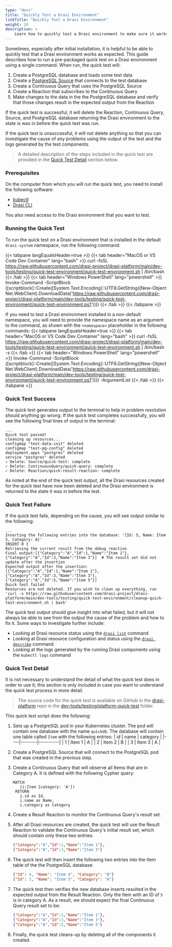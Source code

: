 ```yaml
---
type: "docs"
title: "Quickly Test a Drasi Environment"
linkTitle: "Quickly Test a Drasi Environment"
weight: 10
description: >
    Learn how to quickly test a Drasi environment to make sure it works end-to-end
---
```


Sometimes, especially after initial installation, it is helpful to be able to quickly test that a Drasi environment works as expected. This guide describes how to run a pre-packaged quick test on a Drasi environment using a single command. When run, the quick test will:
1. Create a PostgreSQL database and loads some test data
1. Create a [PostgreSQL Source](/how-to-guides/configure-sources/configure-postgresql-source/) that connects to the test database
1. Create a Continuous Query that uses the PostgreSQL Source
1. Create a Reaction that subscribes to the Continuous Query
1. Make changes to the data in the the PostgreSQL database and verify that those changes result in the expected output from the Reaction

If the quick test is successful, it will delete the Reaction, Continuous Query, Source, and PostgreSQL database returning the Drasi environment to the state is was in before the quick test was run. 

If the quick test is unsuccessful, it will not delete anything so that you can investigate the cause of any problems using the output of the test and the logs generated by the test components.

> A detailed description of the steps included in the quick test are provided in the [Quick Test Detail](#quick-test-detail) section below.

### Prerequisites
On the computer from which you will run the quick test, you need to install the following software:
- [kubectl](https://kubernetes.io/docs/tasks/tools/#kubectl)
- [Drasi CLI](/reference/command-line-interface/)

You also need access to the Drasi environment that you want to test.

### Running the Quick Test
To run the quick test on a Drasi environment that is installed in the default `drasi-system` namespace, run the following command:

{{< tabpane langEqualsHeader=true >}}
{{< tab header="MacOS or VS Code Dev Container" lang="bash" >}}
curl -fsSL https://raw.githubusercontent.com/drasi-project/drasi-platform/main/dev-tools/testing/quick-test-environment/quick-test-environment.sh | /bin/bash
{{< /tab >}}
{{< tab header="Windows PowerShell" lang="powershell" >}}
Invoke-Command -ScriptBlock ([scriptblock]::Create([System.Text.Encoding]::UTF8.GetString((New-Object Net.WebClient).DownloadData('https://raw.githubusercontent.com/drasi-project/drasi-platform/main/dev-tools/testing/quick-test-environment/quick-test-environment.ps1')))) 
{{< /tab >}}
{{< /tabpane >}}

If you need to test a Drasi environment installed in a non-default namespace, you will need to provide the namespace name as an argument to the command, as shown with the `<namespace>` placeholder in the following commands:
{{< tabpane langEqualsHeader=true >}}
{{< tab header="MacOS or VS Code Dev Container" lang="bash" >}}
curl -fsSL https://raw.githubusercontent.com/drasi-project/drasi-platform/main/dev-tools/testing/quick-test-environment/quick-test-environment.sh | /bin/bash -s <namespace>
{{< /tab >}}
{{< tab header="Windows PowerShell" lang="powershell" >}}
Invoke-Command -ScriptBlock ([scriptblock]::Create([System.Text.Encoding]::UTF8.GetString((New-Object Net.WebClient).DownloadData('https://raw.githubusercontent.com/drasi-project/drasi-platform/main/dev-tools/testing/quick-test-environment/quick-test-environment.ps1')))) -ArgumentList <namespace>
{{< /tab >}}
{{< /tabpane >}}

### Quick Test Success
The quick test generates output to the terminal to help in problem resolution should anything go wrong. If the quick test completes successfully, you will see the following final lines of output in the terminal:

```
...
Quick test passed!
cleaning up resources...
configmap "test-data-init" deleted
configmap "test-pg-config" deleted
deployment.apps "postgres" deleted
service "postgres" deleted
✓ Delete: Source/quick-test: complete
✓ Delete: ContinuousQuery/quick-query: complete
✓ Delete: Reaction/quick-result-reaction: complete
```

As noted at the end of the quick test output, all the Drasi resources created for the quick test have now been deleted and the Drasi environment is returned to the state it was in before the test.

### Quick Test Failure
If the quick test fails, depending on the cause, you will see output similar to the following:

```
...
Inserting the following entries into the database: '{Id: 5, Name: Item 5, Category: A}'
INSERT 0 1
Retrieving the current result from the debug reaction
Final output:[{"Category":"A","Id":1,"Name":"Item 1"},{"Category":"A","Id":3,"Name":"Item 3"}]  # The result set did not update after the insertion
Expected output after the insertion:[{"Category":"A","Id":1,"Name":"Item 1"},{"Category":"A","Id":3,"Name":"Item 3"},{"Category":"A","Id":5,"Name":"Item 5"}]
Quick test failed
Resources are not deleted. If you wish to clean up everything, run 'curl -s https://raw.githubusercontent.com/drasi-project/drasi-platform/main/dev-tools/testing/quick-test-environment/cleanup-quick-test-environment.sh | bash'
```

The quick test output should give insight into what failed, but it will not always be able to see from the output the cause of the problem and how to fix it. Some ways to investigate further include:

- Looking at Drasi resource status using the [`drasi list`](/reference/command-line-interface/#drasi-list) command
- Looking at Drasi resource configuration and status using the [`drasi describe`](/reference/command-line-interface/#drasi-describe) command
- Looking at the logs generated by the running Drasi components using the `kubectl logs` command

### Quick Test Detail
It is not necessary to understand the detail of what the quick test does in order to use it; this section is only included in case you want to understand the quick test process in more detail.

> The source code for the quick test is available on GitHub in the [drasi-platform](https://github.com/drasi-project/drasi-platform) repo in the [dev-tools/testing/platform-quick-test](https://github.com/drasi-project/drasi-platform/tree/main/dev-tools/testing/platform-quick-test) folder.

This quick test script does the following:

1. Sets up a PostgreSQL pod in your Kubernetes cluster. The pod will contain one database with the name `quickdb`. The database will contain one table called `Item` with the following entries:
| id |  name  | category |
|----|--------|----------|
|  1 | Item 1 | A        |
|  2 | Item 2 | B        |
|  3 | Item 3 | A        |

2. Create a PostgreSQL Source that will connect to the PostgreSQL pod that was created in the previous step.
3. Create a Continuous Query that will observe all Items that are in Category A. It is defined with the following Cypher query:
   ```cypher
   MATCH
      (i:Item {category: 'A'})
    RETURN
      i.id as Id,
      i.name as Name,
      i.category as Category
   ```
4. Create a Result Reaction to monitor the Continuous Query's result set.
5. After all Drasi resources are created, the quick test will use the Result Reaction to validate the Continuous Query's initial result set, which should contain only these two entries:
    ```json
    {"Category":"A","Id":1,"Name":"Item 1"},
    {"Category":"A","Id":3,"Name":"Item 3"}
    ```
6. The quick test will then insert the following two entries into the Item table of the the PostgreSQL database:
    ```json
    {"Id": 4, "Name": "Item 4", "Category": "B"}
    {"Id": 5, "Name": "Item 5", "Category": "A"}
    ``` 
7. The quick test then verifies the new database inserts resulted in the expected output from the Result Reaction. Only the Item with an ID of `5` is in category A. As a result, we should expect the final Continuous Query result set to be: 
    ```json
    {"Category":"A","Id":1,"Name":"Item 1"},
    {"Category":"A","Id":3,"Name":"Item 3"},
    {"Category":"A","Id":5,"Name":"Item 5"}
    ```
8. Finally, the quick test cleans-up by deleting all of the components it created.
